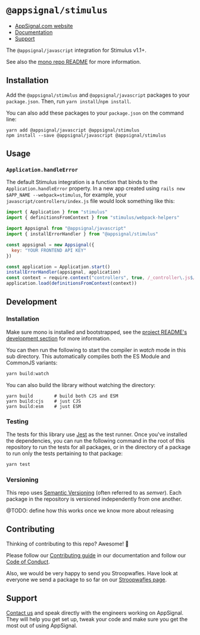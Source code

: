# `@appsignal/stimulus`

- [AppSignal.com website][appsignal]
- [Documentation][docs]
- [Support][contact]

The `@appsignal/javascript` integration for Stimulus v1.1+.

See also the [mono repo README](../../README.md) for more information.

## Installation

Add the  `@appsignal/stimulus` and `@appsignal/javascript` packages to your `package.json`. Then, run `yarn install`/`npm install`.

You can also add these packages to your `package.json` on the command line:

```
yarn add @appsignal/javascript @appsignal/stimulus
npm install --save @appsignal/javascript @appsignal/stimulus
```

## Usage

### `Application.handleError`

The default Stimulus integration is a function that binds to the `Application.handleError` property. In a new app created using `rails new $APP_NAME --webpack=stimulus`, for example, your `javascript/controllers/index.js` file would look something like this:

```js
import { Application } from "stimulus"
import { definitionsFromContext } from "stimulus/webpack-helpers"

import Appsignal from "@appsignal/javascript"
import { installErrorHandler } from "@appsignal/stimulus"

const appsignal = new Appsignal({
  key: "YOUR FRONTEND API KEY"
})

const application = Application.start()
installErrorHandler(appsignal, application)
const context = require.context("controllers", true, /_controller\.js$/)
application.load(definitionsFromContext(context))
```

## Development

### Installation

Make sure mono is installed and bootstrapped, see the [project README's development section](../../README.md#dev-install) for more information.

You can then run the following to start the compiler in _watch_ mode in this sub directory. This automatically compiles both the ES Module and CommonJS variants:

```bash
yarn build:watch
```

You can also build the library without watching the directory:

```
yarn build        # build both CJS and ESM
yarn build:cjs    # just CJS
yarn build:esm    # just ESM
```

### Testing

The tests for this library use [Jest](https://jestjs.io) as the test runner. Once you've installed the dependencies, you can run the following command in the root of this repository to run the tests for all packages, or in the directory of a package to run only the tests pertaining to that package:

```bash
yarn test
```

### Versioning

This repo uses [Semantic Versioning][semver] (often referred to as _semver_). Each package in the repository is versioned independently from one another.

@TODO: define how this works once we know more about releasing

## Contributing

Thinking of contributing to this repo? Awesome! 🚀

Please follow our [Contributing guide][contributing-guide] in our documentation and follow our [Code of Conduct][coc].

Also, we would be very happy to send you Stroopwafles. Have look at everyone we send a package to so far on our [Stroopwafles page][waffles-page].

## Support

[Contact us][contact] and speak directly with the engineers working on AppSignal. They will help you get set up, tweak your code and make sure you get the most out of using AppSignal.

[appsignal]: https://appsignal.com
[appsignal-sign-up]: https://appsignal.com/users/sign_up
[contact]: mailto:support@appsignal.com
[coc]: https://docs.appsignal.com/appsignal/code-of-conduct.html
[waffles-page]: https://appsignal.com/waffles
[docs]: http://docs.appsignal.com
[contributing-guide]: http://docs.appsignal.com/appsignal/contributing.html

[semver]: http://semver.org/
